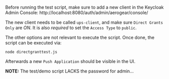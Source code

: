 Before running the test script, make sure to add a new client in the Keycloak Admin Console:
http://localhost:8080/auth/admin/aerogear/console/

The new client needs to be called `ups-client`, and make sure `Direct Grants Only` are _ON_. It is also _required_ to set the `Access Type` to `public`.

The other options are not relevant to execute the script. Once done, the script can be executed via:
```
node directgranttest.js
```

Afterwards a new `Push Application` should be visible in the UI.

__NOTE:__ The test/demo script LACKS the password for admin...
